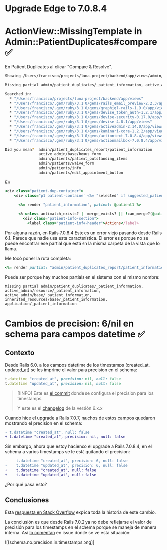 # Upgrade Edge to 7.0.8.4

# ActionView::MissingTemplate in Admin::PatientDuplicates#compare ✅

En Patient Duplicates al clicar "Compare & Resolve".

```bash
Showing /Users/francisco/projects/luna-project/backend/app/views/admin/patient_duplicates_report/compare.html.erb where line #26 raised:

Missing partial admin/patient_duplicates/_patient_information, active_admin/resource/_patient_information, active_admin/base/_patient_information, inherited_resources/base/_patient_information, application/_patient_information with {:locale=>[:en], :formats=>[:html], :variants=>[], :handlers=>[:raw, :erb, :html, :builder, :ruby, :coffee, :arb, :haml]}.

Searched in:
  * "/Users/francisco/projects/luna-project/backend/app/views"
  * "/Users/francisco/.gem/ruby/3.1.0/gems/rails_email_preview-2.2.3/app/views"
  * "/Users/francisco/.gem/ruby/3.1.0/gems/graphiql-rails-1.9.0/app/views"
  * "/Users/francisco/.gem/ruby/3.1.0/gems/devise_token_auth-1.2.1/app/views"
  * "/Users/francisco/.gem/ruby/3.1.0/gems/devise-security-0.17.0/app/views"
  * "/Users/francisco/.gem/ruby/3.1.0/gems/devise-4.8.1/app/views"
  * "/Users/francisco/.gem/ruby/3.1.0/gems/activeadmin-2.14.0/app/views"
  * "/Users/francisco/.gem/ruby/3.1.0/gems/kaminari-core-1.2.2/app/views"
  * "/Users/francisco/.gem/ruby/3.1.0/gems/actiontext-7.0.8.4/app/views"
  * "/Users/francisco/.gem/ruby/3.1.0/gems/actionmailbox-7.0.8.4/app/views"

Did you mean?  admin/patient_duplicates_report/patient_information
               active_admin/base/bonus_form
               admin/patients/patient_outstanding_items
               admin/patients/waive_form
               admin/patients/info
               admin/patients/edit_appointment_button
```

En
```ruby
<div class="patient-dup-container">
    <div class="p1 patient-container <%= "selected" if suggested_patient(@patient1, @patient2) == @patient1 %>">
    
      <%= render "patient_information", patient: @patient1 %>

      <% unless antimatch_exists? || merge_exists? || !can_merge?(@patient1, @patient2) %>
        <div class="patient-info-section">
          <label class="patient-info-header">Actions</label>
```

~~Por alguna razón, en Rails 7.0.8.4~~ Este es un error viejo pasando desde Rails 6.1. Parece que nadie usa esta característica. El error es porque no se puede encontrar ese partial que está en la misma carpeta de la vista que lo llama.

Me tocó poner la ruta completa:
```ruby
<%= render partial: "admin/patient_duplicates_report/patient_information", locals: { patient: @patient1 } %>
```

Puede ser porque hay muchos partials en el sistema con el mismo nombre:
```
Missing partial admin/patient_duplicates/_patient_information, active_admin/resource/_patient_information, active_admin/base/_patient_information, inherited_resources/base/_patient_information, application/_patient_information
```

# Cambios de precision: 6/nil en schema para campos datetime ✅

## Contexto

Desde Rails 6.0, a los campos datetime de los timestamps (created_at, updated_at) se les imprime el valor para precision en el schema:
```ruby
t.datetime "created_at", precision: nil, null: false
t.datetime "updated_at", precision: nil, null: false
```

> [!INFO]
> Este es [el commit](https://github.com/rails/rails/commit/57015cdfa2083351f64a82f7566965172a41efcb) donde se configura el precision para los timestamps.
> 
> Y este es el [changelog](https://github.com/rails/rails/blob/6-0-stable/activerecord/CHANGELOG.md) de la versión 6.x.x

Cuando hice el upgrade a Rails 7.0.7, muchos de estos campos quedaron mostrando el precision en el schema:
```diff
- t.datetime "created_at", null: false
+ t.datetime "created_at", precision: nil, null: false
```

Sin embargo, ahora que estoy haciendo el upgrade a Rails 7.0.8.4, en el schema a varios timestamps se le está quitando el precision:
```diff
-    t.datetime "created_at", precision: 6, null: false
-    t.datetime "updated_at", precision: 6, null: false
+    t.datetime "created_at", null: false
+    t.datetime "updated_at", null: false
```

¿Por qué pasa esto?

## Conclusiones

Esta [respuesta en Stack Overflow](https://stackoverflow.com/a/71482301/1407371) explica toda la historia de este cambio.

La conclusión es que desde Rails 7.0.2 ya no debe reflejarse el valor de precisión para los timestamps en el schema porque se maneja de manera interna. Así [lo comentan](https://github.com/rails/rails/issues/44571#issuecomment-1059295012) en issue donde se ve esta situación:

![[schema.no.precision.in.timestamps.png]]